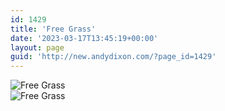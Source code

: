 ```yaml
---
id: 1429
title: 'Free Grass'
date: '2023-03-17T13:45:19+00:00'
layout: page
guid: 'http://new.andydixon.com/?page_id=1429'
---
```


![Free Grass](https://i0.wp.com/assets.g8x2.ldn.idrivee2-23.com/posters/Free%20Grass%2001.jpg?w=1200&ssl=1 "Free Grass")  
![Free Grass](https://i0.wp.com/assets.g8x2.ldn.idrivee2-23.com/posters/Free%20Grass%2002.jpg?w=1200&ssl=1 "Free Grass")